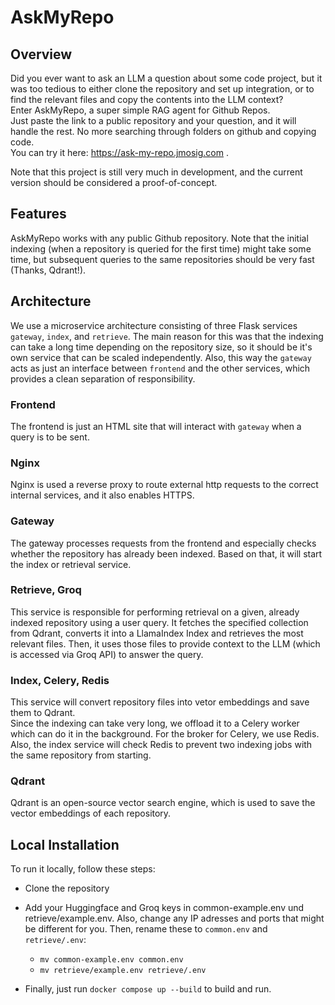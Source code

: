 # AskMyRepo
## Overview
Did you ever want to ask an LLM a question about some code project, but it was too tedious to either clone the repository and set up integration, or to find the relevant files and copy the contents into the LLM context?  
Enter AskMyRepo, a super simple RAG agent for Github Repos.  
Just paste the link to a public repository and your question, and it will handle the rest. No more searching through folders on github and copying code.  
You can try it here: https://ask-my-repo.jmosig.com .

Note that this project is still very much in development, and the current version should be considered a proof-of-concept.

<Insert Demo Screenshot of question with answer>

## Features
AskMyRepo works with any public Github repository. Note that the initial indexing (when a repository is queried for the first time) might take some time, but subsequent queries to the same repositories should be very fast (Thanks, Qdrant!).

## Architecture

<Insert Diagram of architecture>

We use a microservice architecture consisting of three Flask services ```gateway```, ```index```, and ```retrieve```. The main reason for this was that the indexing can take a long time depending on the repository size, so it should be it's own service that can be scaled independently. Also, this way the ```gateway``` acts as just an interface between ```frontend``` and the other services, which provides a clean separation of responsibility.

### Frontend
The frontend is just an HTML site that will interact with ```gateway``` when a query is to be sent.

### Nginx
Nginx is used a reverse proxy to route external http requests to the correct internal services, and it also enables HTTPS.

### Gateway
The gateway processes requests from the frontend and especially checks whether the repository has already been indexed. Based on that, it will start the index or retrieval service.

### Retrieve, Groq
This service is responsible for performing retrieval on a given, already indexed repository using a user query. It fetches the specified collection from Qdrant, converts it into a LlamaIndex Index and retrieves the most relevant files. Then, it uses those files to provide context to the LLM (which is accessed via Groq API) to answer the query.

### Index, Celery, Redis
This service will convert repository files into vetor embeddings and save them to Qdrant.  
Since the indexing can take very long, we offload it to a Celery worker which can do it in the background. For the broker for Celery, we use Redis.  
Also, the index service will check Redis to prevent two indexing jobs with the same repository from starting.

### Qdrant
Qdrant is an open-source vector search engine, which is used to save the vector embeddings of each repository.

## Local Installation
To run it locally, follow these steps:
- Clone the repository
- Add your Huggingface and Groq keys in common-example.env und retrieve/example.env. Also, change any IP adresses and ports that might be different for you. Then, rename these to ```common.env``` and ```retrieve/.env```:  
    - ```mv common-example.env common.env```  
    - ```mv retrieve/example.env retrieve/.env```

- Finally, just run ```docker compose up --build``` to build and run.